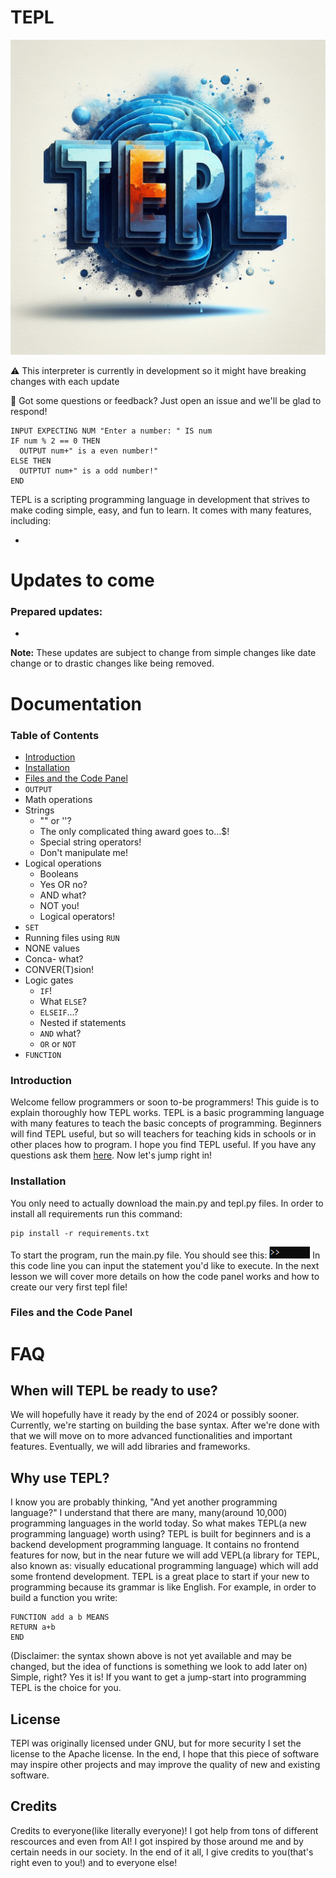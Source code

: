 TEPL 
====
![TEPL logo goes here](logo.png "TEPL logo")

⚠️ This interpreter is currently in development so it might have breaking changes with each update

💬 Got some questions or feedback? Just open an issue and we'll be glad to respond!

```tepl
INPUT EXPECTING NUM "Enter a number: " IS num
IF num % 2 == 0 THEN
  OUTPUT num+" is a even number!"
ELSE THEN
  OUTPTUT num+" is a odd number!"
END
```

<p>TEPL is a scripting programming language in development 
that strives to make coding simple, easy, and fun to learn. 
It comes with many features, including: <p>

- 



Updates to come
====
### Prepared updates:
- 

**Note:**
These updates are subject to change from simple changes like
date change or to drastic changes like being removed. 



Documentation
====
### Table of Contents
- [Introduction](#Introduction)
- [Installation](#Installation)
- [Files and the Code Panel](#Files-and-the-Code-Panel)
- `OUTPUT`
- Math operations
- Strings
    - "" or ''?
    - The only complicated thing award goes to...$!
    - Special string operators!
    - Don't manipulate me!
- Logical operations
    - Booleans
    - Yes OR no?
    - AND what?
    - NOT you!
    - Logical operators!
- `SET`
- Running files using `RUN`
- NONE values
- Conca- what?
- CONVER(T)sion!
- Logic gates
    - `IF`!
    - What `ELSE`?
    - `ELSEIF`...?
    - Nested if statements
    - `AND` what?
    - `OR` or `NOT`
- `FUNCTION`



### Introduction 
Welcome fellow programmers or soon to-be programmers! This
guide is to explain thoroughly how TEPL works. TEPL is a basic 
programming language with many features to teach the basic 
concepts of programming. Beginners will find TEPL useful, but 
so will teachers for teaching kids in schools or in other 
places how to program. I hope you find TEPL useful. If you 
have any questions ask them [here](https://github.com/TENTHER101/TEPL/discussions/categories/q-a). Now let's jump right in! 

### Installation 
You only need to actually download the main.py and tepl.py
files. In order to install all requirements run this command: 
```
pip install -r requirements.txt
```
To start the program, run the main.py file. You should see 
this: 
![Code Panel image goes here](doc-images/tepl-docs-img-1.png "Code Panel")
In this code line you can input the statement you'd like to
execute. In the next lesson we will cover more details on how
the code panel works and how to create our very first tepl 
file! 

### Files and the Code Panel



FAQ
====

## When will TEPL be ready to use?
We will hopefully have it ready by the end of 2024 or possibly 
sooner. Currently, we're starting on building the base syntax. 
After we're done with that we will move on to more advanced
functionalities and important features. Eventually, we will
add libraries and frameworks. 

## Why use TEPL?
I know you are probably thinking, "And yet another programming 
language?" I understand that there are many, many(around 
10,000) programming languages in the world today. So what 
makes TEPL(a new programming language) worth using? TEPL is 
built for beginners and is a backend development programming 
language. It contains no frontend features for now, but in the 
near future we will add VEPL(a library for TEPL, also known 
as: visually educational programming language) which will add 
some frontend development. TEPL is a great place to start if 
your new to programming because its grammar is like English. 
For example, in order to build a function you write:
```
FUNCTION add a b MEANS
RETURN a+b
END 
```
(Disclaimer: the syntax shown above is not yet available 
and may be changed, but the idea of functions is something we 
look to add later on) 
Simple, right? Yes it is! If you want to get a jump-start into
programming TEPL is the choice for you. 

## License
TEPl was originally licensed under GNU, but for more security 
I set the license to the Apache license. In the end, I hope 
that this piece of software may inspire other projects and may 
improve the quality of new and existing software.

## Credits
Credits to everyone(like literally everyone)! I got help from 
tons of different rescources and even from AI! I got inspired 
by those around me and by certain needs in our society. In the
end of it all, I give credits to you(that's right even to 
you!) and to everyone else! 
